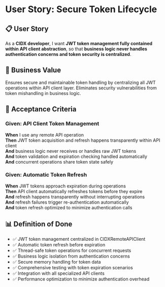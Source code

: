 # User Story: Secure Token Lifecycle

## 📋 **User Story**

As a **CIDX developer**, I want **JWT token management fully contained within API client abstraction**, so that **business logic never handles authentication concerns and token security is centralized**.

## 🎯 **Business Value**

Ensures secure and maintainable token handling by centralizing all JWT operations within API client layer. Eliminates security vulnerabilities from token mishandling in business logic.

## 📝 **Acceptance Criteria**

### Given: API Client Token Management
**When** I use any remote API operation  
**Then** JWT token acquisition and refresh happens transparently within API client  
**And** business logic never receives or handles raw JWT tokens  
**And** token validation and expiration checking handled automatically  
**And** concurrent operations share token state safely  

### Given: Automatic Token Refresh
**When** JWT tokens approach expiration during operations  
**Then** API client automatically refreshes tokens before they expire  
**And** refresh happens transparently without interrupting operations  
**And** refresh failures trigger re-authentication automatically  
**And** token refresh optimized to minimize authentication calls  

## 📊 **Definition of Done**

- ✅ JWT token management centralized in CIDXRemoteAPIClient
- ✅ Automatic token refresh before expiration
- ✅ Thread-safe token operations for concurrent requests
- ✅ Business logic isolation from authentication concerns
- ✅ Secure memory handling for token data
- ✅ Comprehensive testing with token expiration scenarios
- ✅ Integration with all specialized API clients
- ✅ Performance optimization to minimize authentication overhead